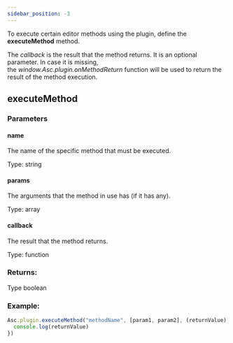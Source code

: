 ```yaml
---
sidebar_position: -3
---
```


To execute certain editor methods using the plugin, define the **executeMethod** method.

The *callback* is the result that the method returns. It is an optional parameter. In case it is missing, the *window.Asc.plugin.onMethodReturn* function will be used to return the result of the method execution.

## executeMethod

### Parameters

#### name

The name of the specific method that must be executed.

Type: string

#### params

The arguments that the method in use has (if it has any).

Type: array

#### callback

The result that the method returns.

Type: function

### Returns:

Type boolean

### Example:

``` ts
Asc.plugin.executeMethod("methodName", [param1, param2], (returnValue) => {
  console.log(returnValue)
})
```
